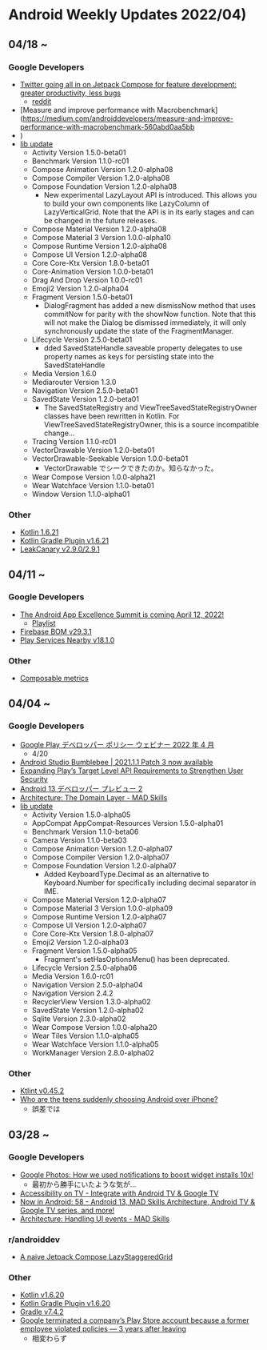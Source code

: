 # Android Weekly Updates 2022/04)

## 04/18 ~

### Google Developers

- [Twitter going all in on Jetpack Compose for feature development: greater productivity, less bugs](https://android-developers.googleblog.com/2022/04/twitter-going-all-in-on-jetpack-compose.html)
  - [reddit](https://www.reddit.com/r/androiddev/comments/u7icod/twitter_going_all_in_on_jetpack_compose_for/)
- [Measure and improve performance with Macrobenchmark](https://medium.com/androiddevelopers/measure-and-improve-performance-with-macrobenchmark-560abd0aa5bb
- )
- [lib update](https://developer.android.com/jetpack/androidx/versions/all-channel#april_20_2022)
  - Activity Version 1.5.0-beta01
  - Benchmark Version 1.1.0-rc01
  - Compose Animation Version 1.2.0-alpha08
  - Compose Compiler Version 1.2.0-alpha08
  - Compose Foundation Version 1.2.0-alpha08
    - New experimental LazyLayout API is introduced. This allows you to build your own components like LazyColumn of LazyVerticalGrid. Note that the API is in its early stages and can be changed in the future releases.
  - Compose Material Version 1.2.0-alpha08
  - Compose Material 3 Version 1.0.0-alpha10
  - Compose Runtime Version 1.2.0-alpha08
  - Compose UI Version 1.2.0-alpha08
  - Core Core-Ktx Version 1.8.0-beta01
  - Core-Animation Version 1.0.0-beta01
  - Drag And Drop Version 1.0.0-rc01
  - Emoji2 Version 1.2.0-alpha04
  - Fragment Version 1.5.0-beta01
    - DialogFragment has added a new dismissNow method that uses commitNow for parity with the showNow function. Note that this will not make the Dialog be dismissed immediately, it will only synchronously update the state of the FragmentManager.
  - Lifecycle Version 2.5.0-beta01
    - dded SavedStateHandle.saveable property delegates to use property names as keys for persisting state into the SavedStateHandle
  - Media Version 1.6.0
  - Mediarouter Version 1.3.0
  - Navigation Version 2.5.0-beta01
  - SavedState Version 1.2.0-beta01
    - The SavedStateRegistry and ViewTreeSavedStateRegistryOwner classes have been rewritten in Kotlin. For ViewTreeSavedStateRegistryOwner, this is a source incompatible change...
  - Tracing Version 1.1.0-rc01
  - VectorDrawable Version 1.2.0-beta01
  - VectorDrawable-Seekable Version 1.0.0-beta01
    - VectorDrawable でシークできたのか。知らなかった。
  - Wear Compose Version 1.0.0-alpha21
  - Wear Watchface Version 1.1.0-beta01
  - Window Version 1.1.0-alpha01

### Other

- [Kotlin 1.6.21](https://kotlinlang.org/docs/releases.html#release-details)
- [Kotlin Gradle Plugin v1.6.21](https://github.com/JetBrains/kotlin)
- [LeakCanary v2.9.0/2.9.1](https://square.github.io/leakcanary/changelog/)

## 04/11 ~

### Google Developers

- [The Android App Excellence Summit is coming April 12, 2022!](https://www.youtube.com/watch?v=6SW8Y_m72ug)
  - [Playlist](https://www.youtube.com/playlist?list=PLWz5rJ2EKKc_4exbhZ53VKXm86mUbWjZc)
- [Firebase BOM v29.3.1](https://developers.google.com/android/guides/releases#april_14_2022)
- [Play Services Nearby v18.1.0](https://developers.google.com/android/guides/releases#april_12_2022)

### Other

- [Composable metrics](https://chris.banes.dev/composable-metrics/)

## 04/04 ~

### Google Developers

- [Google Play デベロッパー ポリシー ウェビナー 2022 年 4 月](https://developersonair.withgoogle.com/events/policy2022-1)
  - 4/20
- [Android Studio Bumblebee | 2021.1.1 Patch 3 now available](https://androidstudio.googleblog.com/2022/04/android-studio-bumblebee-202111-patch-3.html)
- [Expanding Play’s Target Level API Requirements to Strengthen User Security](https://android-developers.googleblog.com/2022/04/expanding-plays-target-level-api-requirements-to-strengthen-user-security.html?m=1&s=03)
- [Android 13 デベロッパー プレビュー 2](https://android-developers-jp.googleblog.com/2022/04/second-preview-android-13.html)
- [Architecture: The Domain Layer - MAD Skills](https://www.youtube.com/watch?v=gIhjCh3U88I)
- [lib update](https://developer.android.com/jetpack/androidx/versions/all-channel#april_6_2022)
  - Activity Version 1.5.0-alpha05
  - AppCompat AppCompat-Resources Version 1.5.0-alpha01
  - Benchmark Version 1.1.0-beta06
  - Camera Version 1.1.0-beta03
  - Compose Animation Version 1.2.0-alpha07
  - Compose Compiler Version 1.2.0-alpha07
  - Compose Foundation Version 1.2.0-alpha07
    - Added KeyboardType.Decimal as an alternative to Keyboard.Number for specifically including decimal separator in IME.
  - Compose Material Version 1.2.0-alpha07
  - Compose Material 3 Version 1.0.0-alpha09
  - Compose Runtime Version 1.2.0-alpha07
  - Compose UI Version 1.2.0-alpha07
  - Core Core-Ktx Version 1.8.0-alpha07
  - Emoji2 Version 1.2.0-alpha03
  - Fragment Version 1.5.0-alpha05
    - Fragment's setHasOptionsMenu() has been deprecated.
  - Lifecycle Version 2.5.0-alpha06
  - Media Version 1.6.0-rc01
  - Navigation Version 2.5.0-alpha04
  - Navigation Version 2.4.2
  - RecyclerView Version 1.3.0-alpha02
  - SavedState Version 1.2.0-alpha02
  - Sqlite Version 2.3.0-alpha02
  - Wear Compose Version 1.0.0-alpha20
  - Wear Tiles Version 1.1.0-alpha05
  - Wear Watchface Version 1.1.0-alpha05
  - WorkManager Version 2.8.0-alpha02

### Other

- [Ktlint v0.45.2](https://github.com/pinterest/ktlint/releases/tag/0.45.2)
- [Who are the teens suddenly choosing Android over iPhone?](https://www.zdnet.com/article/who-are-the-teens-suddenly-choosing-android-over-iphone/)
  - 誤差では

## 03/28 ~

### Google Developers

- [Google Photos: How we used notifications to boost widget installs 10x!](https://android-developers.googleblog.com/2022/04/google-photos-notifs-boot-installs.html)
  - 最初から勝手にいたような気が…
- [Accessibility on TV - Integrate with Android TV & Google TV](https://www.youtube.com/watch?v=GyglHvJ6LMY)
- [Now in Android: 58 - Android 13, MAD Skills Architecture, Android TV & Google TV series, and more!](https://www.youtube.com/watch?v=Yt39Ip0CrJw)
- [Architecture: Handling UI events - MAD Skills](https://www.youtube.com/watch?v=lwGtp0Yr0PE)

### r/androiddev

- [A naive Jetpack Compose LazyStaggeredGrid](https://www.reddit.com/r/androiddev/comments/ttax35/a_naive_jetpack_compose_lazystaggeredgrid/)

### Other

- [Kotlin v1.6.20](https://github.com/JetBrains/kotlin)
- [Kotlin Gradle Plugin v1.6.20](https://github.com/JetBrains/kotlin)
- [Gradle v7.4.2](https://docs.gradle.org/7.4.2/release-notes.html)
- [Google terminated a company’s Play Store account because a former employee violated policies — 3 years after leaving](https://www.androidpolice.com/google-terminate-personal-account-former-employee-violated-policies/)
  - 相変わらず
